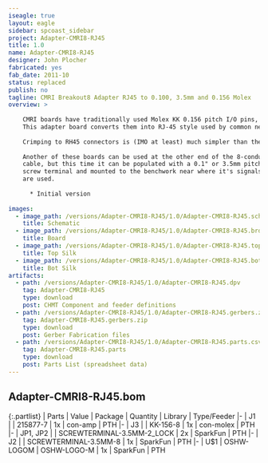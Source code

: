 ```yaml
---
iseagle: true
layout: eagle
sidebar: spcoast_sidebar
project: Adapter-CMRI8-RJ45
title: 1.0
name: Adapter-CMRI8-RJ45
designer: John Plocher
fabricated: yes
fab_date: 2011-10
status: replaced
publish: no
tagline: CMRI Breakout8 Adapter RJ45 to 0.100, 3.5mm and 0.156 Molex
overview: >
    
    CMRI boards have traditionally used Molex KK 0.156 pitch I/O pins, which required crimping matching connectors onto layout wiring.
    This adapter board converts them into RJ-45 style used by common network cables.
    
    Crimping to RH45 connectors is (IMO at least) much simpler than the alternative.
    
    Another of these boards can be used at the other end of the 8-conductor
    cable, but this time it can be populated with a 0.1" or 3.5mm pitch
    screw terminal and mounted to the benchwork near where it's signals
    are used.
    
      * Initial version
    
images:
  - image_path: /versions/Adapter-CMRI8-RJ45/1.0/Adapter-CMRI8-RJ45.sch.png
    title: Schematic
  - image_path: /versions/Adapter-CMRI8-RJ45/1.0/Adapter-CMRI8-RJ45.brd.png
    title: Board
  - image_path: /versions/Adapter-CMRI8-RJ45/1.0/Adapter-CMRI8-RJ45.top.brd.png
    title: Top Silk
  - image_path: /versions/Adapter-CMRI8-RJ45/1.0/Adapter-CMRI8-RJ45.bot.brd.png
    title: Bot Silk
artifacts:
  - path: /versions/Adapter-CMRI8-RJ45/1.0/Adapter-CMRI8-RJ45.dpv
    tag: Adapter-CMRI8-RJ45
    type: download
    post: CHMT Component and feeder definitions
  - path: /versions/Adapter-CMRI8-RJ45/1.0/Adapter-CMRI8-RJ45.gerbers.zip
    tag: Adapter-CMRI8-RJ45.gerbers.zip
    type: download
    post: Gerber Fabrication files
  - path: /versions/Adapter-CMRI8-RJ45/1.0/Adapter-CMRI8-RJ45.parts.csv
    tag: Adapter-CMRI8-RJ45.parts
    type: download
    post: Parts List (spreadsheet data)
---
```


## Adapter-CMRI8-RJ45.bom

{:.partlist}
| Parts | Value | Package | Quantity | Library | Type/Feeder
|-
| J1 |  | 215877-7 | 1x | con-amp | PTH
|-
| J3 |  | KK-156-8 | 1x | con-molex | PTH
|-
| JP1, JP2 |  | SCREWTERMINAL-3.5MM-2_LOCK | 2x | SparkFun | PTH
|-
| J2 |  | SCREWTERMINAL-3.5MM-8 | 1x | SparkFun | PTH
|-
| U$1 | OSHW-LOGOM | OSHW-LOGO-M | 1x | SparkFun | PTH
